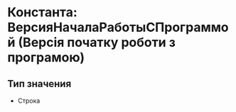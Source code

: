 ﻿# Константа: ВерсияНачалаРаботыСПрограммой (Версія початку роботи з програмою)

## Тип значения

- Строка

